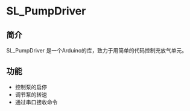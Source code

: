 # SL_PumpDriver

## 简介

SL_PumpDriver 是一个Arduino的库，致力于用简单的代码控制充放气单元。

## 功能

- 控制泵的启停
- 调节泵的转速
- 通过串口接收命令
